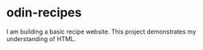 # odin-recipes

I am building a basic recipe website.
This project demonstrates my understanding of HTML.